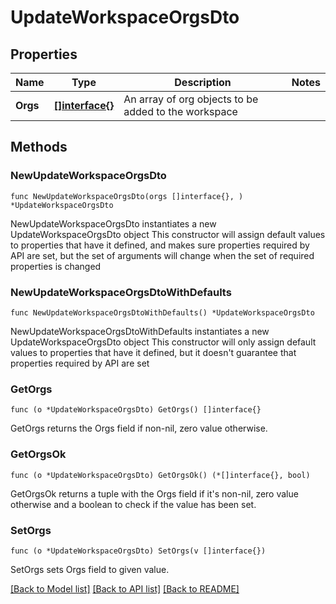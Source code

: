 # UpdateWorkspaceOrgsDto

## Properties

Name | Type | Description | Notes
------------ | ------------- | ------------- | -------------
**Orgs** | [**[]interface{}**](Array.md) | An array of org objects to be added to the workspace | 

## Methods

### NewUpdateWorkspaceOrgsDto

`func NewUpdateWorkspaceOrgsDto(orgs []interface{}, ) *UpdateWorkspaceOrgsDto`

NewUpdateWorkspaceOrgsDto instantiates a new UpdateWorkspaceOrgsDto object
This constructor will assign default values to properties that have it defined,
and makes sure properties required by API are set, but the set of arguments
will change when the set of required properties is changed

### NewUpdateWorkspaceOrgsDtoWithDefaults

`func NewUpdateWorkspaceOrgsDtoWithDefaults() *UpdateWorkspaceOrgsDto`

NewUpdateWorkspaceOrgsDtoWithDefaults instantiates a new UpdateWorkspaceOrgsDto object
This constructor will only assign default values to properties that have it defined,
but it doesn't guarantee that properties required by API are set

### GetOrgs

`func (o *UpdateWorkspaceOrgsDto) GetOrgs() []interface{}`

GetOrgs returns the Orgs field if non-nil, zero value otherwise.

### GetOrgsOk

`func (o *UpdateWorkspaceOrgsDto) GetOrgsOk() (*[]interface{}, bool)`

GetOrgsOk returns a tuple with the Orgs field if it's non-nil, zero value otherwise
and a boolean to check if the value has been set.

### SetOrgs

`func (o *UpdateWorkspaceOrgsDto) SetOrgs(v []interface{})`

SetOrgs sets Orgs field to given value.



[[Back to Model list]](../README.md#documentation-for-models) [[Back to API list]](../README.md#documentation-for-api-endpoints) [[Back to README]](../README.md)


